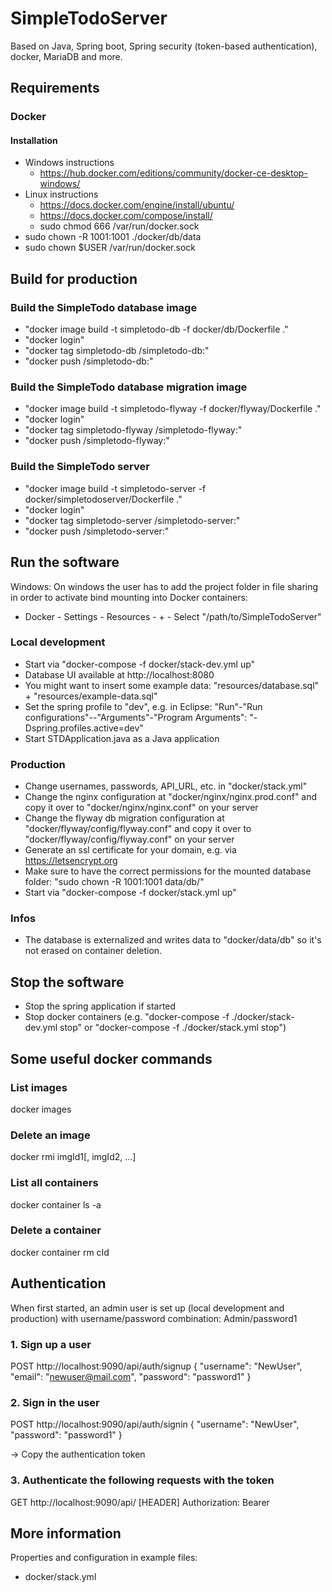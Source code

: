 # SimpleTodoServer

Based on Java, Spring boot, Spring security (token-based authentication), docker, MariaDB and more.

## Requirements

### Docker

#### Installation

- Windows instructions
	- https://hub.docker.com/editions/community/docker-ce-desktop-windows/
- Linux instructions
	- https://docs.docker.com/engine/install/ubuntu/
	- https://docs.docker.com/compose/install/
	- sudo chmod 666 /var/run/docker.sock
- sudo chown -R 1001:1001 ./docker/db/data
- sudo chown $USER /var/run/docker.sock

## Build for production

### Build the SimpleTodo database image

- "docker image build -t simpletodo-db -f docker/db/Dockerfile ."
- "docker login"
- "docker tag simpletodo-db <dockerName>/simpletodo-db:<version>"
- "docker push <dockerName>/simpletodo-db:<version>"

### Build the SimpleTodo database migration image

- "docker image build -t simpletodo-flyway -f docker/flyway/Dockerfile ."
- "docker login"
- "docker tag simpletodo-flyway <dockerName>/simpletodo-flyway:<version>"
- "docker push <dockerName>/simpletodo-flyway:<version>"

### Build the SimpleTodo server

- "docker image build -t simpletodo-server -f docker/simpletodoserver/Dockerfile ."
- "docker login"
- "docker tag simpletodo-server <dockerName>/simpletodo-server:<version>"
- "docker push <dockerName>/simpletodo-server:<version>"

## Run the software

Windows: On windows the user has to add the project folder in file sharing in order to activate bind mounting into Docker containers:

- Docker - Settings - Resources - + - Select "/path/to/SimpleTodoServer"

### Local development

- Start via "docker-compose -f docker/stack-dev.yml up"
- Database UI available at http://localhost:8080
- You might want to insert some example data: "resources/database.sql" + "resources/example-data.sql"
- Set the spring profile to "dev", e.g. in Eclipse: "Run"-"Run configurations"-<ConfigName>-"Arguments"-"Program Arguments": "-Dspring.profiles.active=dev"
- Start STDApplication.java as a Java application

### Production

- Change usernames, passwords, API_URL, etc. in "docker/stack.yml"
- Change the nginx configuration at "docker/nginx/nginx.prod.conf" and copy it over to "docker/nginx/nginx.conf" on your server
- Change the flyway db migration configuration at "docker/flyway/config/flyway.conf" and copy it over to "docker/flyway/config/flyway.conf" on your server
- Generate an ssl certificate for your domain, e.g. via https://letsencrypt.org
- Make sure to have the correct permissions for the mounted database folder: "sudo chown -R 1001:1001 data/db/"
- Start via "docker-compose -f docker/stack.yml up"

### Infos

- The database is externalized and writes data to "docker/data/db" so it's not erased on container deletion.

## Stop the software

- Stop the spring application if started
- Stop docker containers (e.g. "docker-compose -f ./docker/stack-dev.yml stop" or "docker-compose -f ./docker/stack.yml stop")

## Some useful docker commands

### List images

docker images

### Delete an image

docker rmi imgId1[, imgId2, ...]

### List all containers

docker container ls -a

### Delete a container

docker container rm cId

## Authentication

When first started, an admin user is set up (local development and production) with username/password combination: Admin/password1

### 1. Sign up a user

POST http://localhost:9090/api/auth/signup
{
    "username": "NewUser",
    "email": "newuser@mail.com",
    "password": "password1"
}

### 2. Sign in the user

POST http://localhost:9090/api/auth/signin
{
    "username": "NewUser",
    "password": "password1"
}

-> Copy the authentication token <token>

### 3. Authenticate the following requests with the token

GET http://localhost:9090/api/<path>
[HEADER] Authorization: Bearer <token>

## More information

Properties and configuration in example files:

* docker/stack.yml
